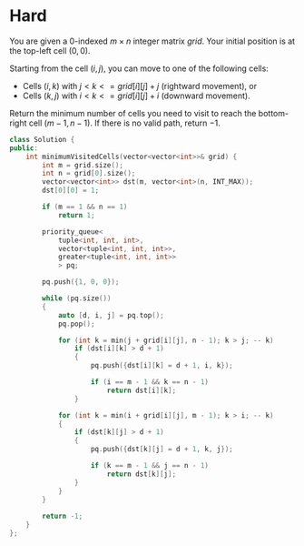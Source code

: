 # Hard

You are given a 0-indexed $m \times n$ integer matrix $grid$. Your initial position is at the top-left cell $(0, 0)$.

Starting from the cell $(i, j)$, you can move to one of the following cells:

- Cells $(i, k)$ with $j < k <= grid[i] [j] + j$ (rightward movement), or
- Cells $(k, j)$ with $i < k <= grid[i] [j] + i$ (downward movement).

Return the minimum number of cells you need to visit to reach the bottom-right cell $(m - 1, n - 1)$. If there is no valid path, return $-1$.

```cpp
class Solution {
public:
    int minimumVisitedCells(vector<vector<int>>& grid) {
        int m = grid.size();
        int n = grid[0].size();
        vector<vector<int>> dst(m, vector<int>(n, INT_MAX));
        dst[0][0] = 1;

        if (m == 1 && n == 1)
            return 1;

        priority_queue<
            tuple<int, int, int>, 
            vector<tuple<int, int, int>>, 
            greater<tuple<int, int, int>>
            > pq;

        pq.push({1, 0, 0});

        while (pq.size())
        {
            auto [d, i, j] = pq.top();
            pq.pop();

            for (int k = min(j + grid[i][j], n - 1); k > j; -- k)
                if (dst[i][k] > d + 1)
                {
                    pq.push({dst[i][k] = d + 1, i, k});

                    if (i == m - 1 && k == n - 1)
                        return dst[i][k];
                }

            for (int k = min(i + grid[i][j], m - 1); k > i; -- k)
            {
                if (dst[k][j] > d + 1)
                {
                    pq.push({dst[k][j] = d + 1, k, j});

                    if (k == m - 1 && j == n - 1)
                        return dst[k][j];
                }
            }
        }
        
        return -1;
    }
};
```
